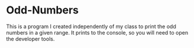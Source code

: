# Odd-Numbers

This is a program I created independently of my class to print the odd numbers in a given range. 
It prints to the console, so you will need to open the developer tools.
